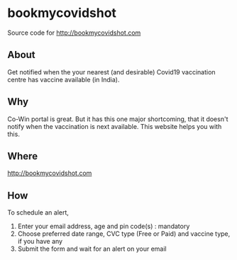 # bookmycovidshot
Source code for http://bookmycovidshot.com

## About
Get notified when the your nearest (and desirable) Covid19 vaccination
centre has vaccine available (in India). 

## Why
Co-Win portal is great.  But it has this one major shortcoming, that it
doesn't notify when the vaccination is next available.  This website helps
you with this.

## Where
http://bookmycovidshot.com

## How
To schedule an alert,

 1. Enter your email address, age and pin code(s) : mandatory
 1. Choose preferred date range, CVC type (Free or Paid) and vaccine type, if you have any
 1. Submit the form and wait for an alert on your email


